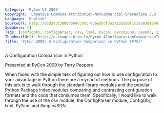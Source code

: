 ```yaml
---
Category: 'PyCon US 2009'
Copyright: 'Creative Commons Attribution-NonCommercial-ShareAlike 3.0'
Language: 'English'
SourceUrl: http://05d2db1380b6504cc981-8cbed8cf7e3a131cd8f1c3e383d10041.r93.cf2.rackcdn.com/pycon-us-2009/210_pycon-2009-a-configuration-comparison-in-python-70.mp4
Speakers: []
Tags: [configobj, configparser, csv, lxml, pycon, pycon2009, pyyaml, simplejson]
ThumbnailUrl: 'http://a.images.blip.tv/Pycon-AConfigurationComparisonInPython235-852.jpg'
Title: 'PyCon 2009: A Configuration Comparison in Python (#70)'
---
```

A Configuration Comparison in Python

  
Presented at PyCon 2009 by Terry Peppers

  
When faced with the simple task of figuring out how to use configuration to
your advantage in Python there are a myriad of methods. The purpose of this
talk is to walk through the standard library modules and the popular Python
Package Index modules comparing and contrasting configuration formats and the
code that consumes them. Specifically, I would like to walk through the use of
the csv module, the ConfigParser module, ConfigObj, lxml, PyYaml and
SimpleJSON.

